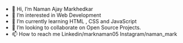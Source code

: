 - 👋 Hi, I’m Naman Ajay Markhedkar
- 👀 I’m interested in Web Development 
- 🌱 I’m currently learning HTML , CSS and JavaScript
- 💞️ I’m looking to collaborate on Open Source Projects.
- 📫 How to reach me Linkedin/marknaman05
                      Instagram/naman_mark

<!---
marknaman05/marknaman05 is a ✨ special ✨ repository because its `README.md` (this file) appears on your GitHub profile.
You can click the Preview link to take a look at your changes.
--->
